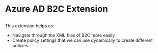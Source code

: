 # Azure AD B2C Extension

##

This extension helps us:

* Navigate through the XML files of B2C more easily
* Create policy settings that we can use dynamically to create different policies

